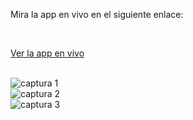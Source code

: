Mira la app en vivo en el siguiente enlace:

<br>

<a href="https://control-de-presupuesto-adrian-gette.netlify.app/" style="margin: 0 auto;">Ver la app en vivo</a>

<br>

<img src="https://github.com/adrianGette/control-de-presupuesto-ReactApp/blob/main/Captura%201.png" alt="captura 1"/>

<br>

<img src="https://github.com/adrianGette/control-de-presupuesto-ReactApp/blob/main/Captura%202.png" alt="captura 2"/>

<br>

<img src="https://github.com/adrianGette/control-de-presupuesto-ReactApp/blob/main/Captura%203.png" alt="captura 3"/>
